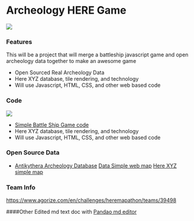 Archeology HERE Game
=============
![](https://www.nps.gov/goga/learn/historyculture/images/MW-grid_courtesy-of-Sonoma-State250.jpg)
### Features
This will be a project that will merge a battleship javascript game and open archeology data together to make an awesome game

- Open Sourced Real Archeology Data 
- Here XYZ database, tile rendering, and technology
- Will use Javascript, HTML, CSS, and other web based code

### Code
![](https://screenshot.codepen.io/183400.ByBEOz.d1421f9d-c3f1-4c88-8d62-5bf78a677ead.png)
- [Simple Battle Ship Game code](https://codepen.io/CodifyAcademy/pen/ByBEOz) 
- Here XYZ database, tile rendering, and technology
- Will use Javascript, HTML, CSS, and other web based code

### Open Source Data

- [Antikythera Archeology Database](https://archaeologydataservice.ac.uk/archives/view/antikythera_ahrc_2012/downloads.cfm?type=artefact) 
[Data Simple web map](http://jwitcoski.github.io/Antikythera/antikythera.html) 
[Here XYZ simple map](https://xyz.here.com/viewer/?project_id=e2e096b3-b10a-44e0-83f4-b6861) 


### Team Info
https://www.agorize.com/en/challenges/heremapathon/teams/39498

####Other
Edited md text doc with 
[Pandao md editor](https://pandao.github.io/editor.md)
